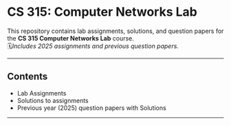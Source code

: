 #  CS 315: Computer Networks Lab

This repository contains lab assignments, solutions, and question papers for the **CS 315 Computer Networks Lab** course.  
🗓*Includes 2025 assignments and previous question papers.*

---

## Contents

-  Lab Assignments
-  Solutions to assignments
-  Previous year (2025) question papers with Solutions

---
